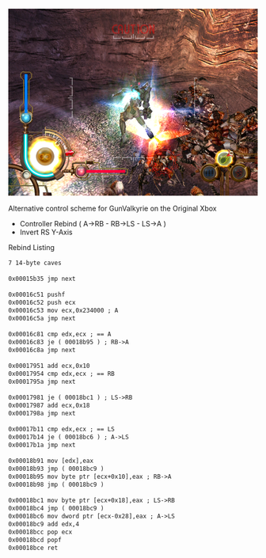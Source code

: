 ![](screenshot.png)

Alternative control scheme for GunValkyrie on the Original Xbox
- Controller Rebind ( A->RB - RB->LS - LS->A )
- Invert RS Y-Axis

Rebind Listing
```
7 14-byte caves

0x00015b35 jmp next

0x00016c51 pushf
0x00016c52 push ecx
0x00016c53 mov ecx,0x234000 ; A
0x00016c5a jmp next

0x00016c81 cmp edx,ecx ; == A
0x00016c83 je ( 00018b95 ) ; RB->A
0x00016c8a jmp next

0x00017951 add ecx,0x10
0x00017954 cmp edx,ecx ; == RB
0x0001795a jmp next

0x00017981 je ( 00018bc1 ) ; LS->RB
0x00017987 add ecx,0x18
0x0001798a jmp next

0x00017b11 cmp edx,ecx ; == LS
0x00017b14 je ( 00018bc6 ) ; A->LS
0x00017b1a jmp next

0x00018b91 mov [edx],eax
0x00018b93 jmp ( 00018bc9 )
0x00018b95 mov byte ptr [ecx+0x10],eax ; RB->A
0x00018b98 jmp ( 00018bc9 )

0x00018bc1 mov byte ptr [ecx+0x18],eax ; LS->RB
0x00018bc4 jmp ( 00018bc9 )
0x00018bc6 mov dword ptr [ecx-0x28],eax ; A->LS
0x00018bc9 add edx,4
0x00018bcc pop ecx
0x00018bcd popf
0x00018bce ret
```
